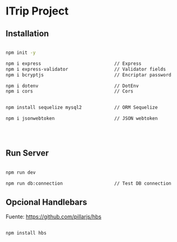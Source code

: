 # ITrip Project


## Installation

```sh

npm init -y

npm i express                           // Express
npm i express-validator                 // Validator fields
npm i bcryptjs                          // Encriptar password

npm i dotenv                            // DotEnv
npm i cors                              // Cors


npm install sequelize mysql2            // ORM Sequelize

npm i jsonwebtoken                      // JSON webtoken





```


## Run Server

```sh

npm run dev

npm run db:connection                   // Test DB connection


```






## Opcional Handlebars

Fuente: https://github.com/pillarjs/hbs

```sh

npm install hbs

```



